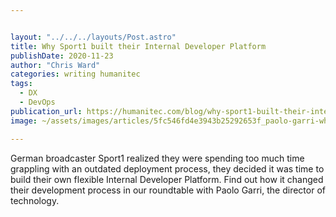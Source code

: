 ```yaml
---


layout: "../../../layouts/Post.astro"
title: Why Sport1 built their Internal Developer Platform
publishDate: 2020-11-23
author: "Chris Ward"
categories: writing humanitec
tags: 
  - DX
  - DevOps
publication_url: https://humanitec.com/blog/why-sport1-built-their-internal-developer-platform
image: ~/assets/images/articles/5fc546fd4e3943b25292653f_paolo-garri-why-spot1.png

---
```


German broadcaster Sport1 realized they were spending too much time grappling with an outdated deployment process, they decided it was time to build their own flexible Internal Developer Platform. Find out how it changed their development process in our roundtable with Paolo Garri, the director of technology.



